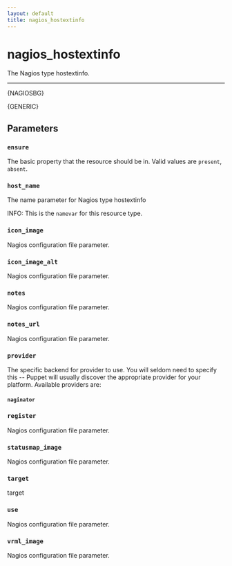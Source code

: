 ```yaml
---
layout: default
title: nagios_hostextinfo
---
```


nagios_hostextinfo
==================

The Nagios type hostextinfo.

* * *

{NAGIOSBG}

{GENERIC}

Parameters
----------

### `ensure`

The basic property that the resource should be in. Valid values are
`present`, `absent`.

### `host_name`

The name parameter for Nagios type hostextinfo

INFO: This is the `namevar` for this resource type.

### `icon_image`

Nagios configuration file parameter.

### `icon_image_alt`

Nagios configuration file parameter.

### `notes`

Nagios configuration file parameter.

### `notes_url`

Nagios configuration file parameter.

### `provider`

The specific backend for provider to use. You will seldom need to
specify this -- Puppet will usually discover the appropriate
provider for your platform. Available providers are:

#### `naginator`

### `register`

Nagios configuration file parameter.

### `statusmap_image`

Nagios configuration file parameter.

### `target`

target

### `use`

Nagios configuration file parameter.

### `vrml_image`

Nagios configuration file parameter.

